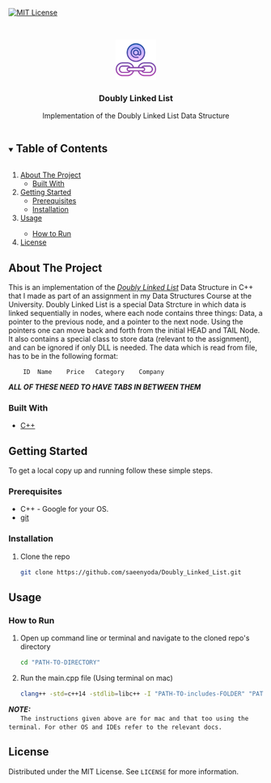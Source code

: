 [![MIT License][license-shield]][license-url]

<!-- PROJECT LOGO -->
<br />
<p align="center">
  <a href="https://github.com/github_username/repo_name">
    <img src="images/logo.png" alt="Logo" width="80" height="80">
  </a>

  <h3 align="center">Doubly Linked List</h3>

  <p align="center">
  Implementation of the Doubly Linked List Data Structure
  </p>
</p>



<!-- TABLE OF CONTENTS -->
<details open="open">
  <summary><h2 style="display: inline-block">Table of Contents</h2></summary>
  <ol>
    <li>
      <a href="#about-the-project">About The Project</a>
      <ul>
        <li><a href="#built-with">Built With</a></li>
      </ul>
    </li>
    <li>
      <a href="#getting-started">Getting Started</a>
      <ul>
        <li><a href="#prerequisites">Prerequisites</a></li>
        <li><a href="#installation">Installation</a></li>
      </ul>
    </li>
    <li><a href="#usage">Usage</a></li>
    <ul>
        <li><a href="#how-to-run">How to Run</a></li>
      </ul>
    <li><a href="#license">License</a></li>
  </ol>
</details>

<!-- ABOUT THE PROJECT -->
## About The Project

This is an implementation of the <a href="https://en.wikipedia.org/wiki/Doubly_linked_list"><i>Doubly Linked List</i></a> Data Structure in C++ that I made as part of an assignment in my Data Structures Course at the University. Doubly Linked List is a special Data Strcture in which data is linked sequentially in nodes, where each node contains three things: Data, a pointer to the previous node, and a pointer to the next node. Using the pointers one can move back and forth from the initial HEAD and TAIL Node. It also contains a special class to store data (relevant to the assignment), and can be ignored if only DLL is needed. The data which is read from file, has to be in the following format:

```
    ID  Name    Price   Category    Company
```

**_ALL OF THESE NEED TO HAVE TABS IN BETWEEN THEM_**

### Built With

* [C++](https://en.wikipedia.org/wiki/C%2B%2B)



<!-- GETTING STARTED -->
## Getting Started

To get a local copy up and running follow these simple steps.

### Prerequisites

* C++ - Google for your OS.
* [git](https://git-scm.com)

### Installation

1. Clone the repo
   ```sh
   git clone https://github.com/saeenyoda/Doubly_Linked_List.git
   ```


<!-- USAGE EXAMPLES -->
## Usage

### How to Run
1. Open up command line or terminal and navigate to the cloned repo's directory
   ```sh
   cd "PATH-TO-DIRECTORY"
   ```
2. Run the main.cpp file (Using terminal on mac)
   ```sh
   clang++ -std=c++14 -stdlib=libc++ -I "PATH-TO-includes-FOLDER" "PATH-TO-main.cpp" "PATH-TO-item.cpp" -o out/release/main 
   ```

***NOTE:***  
   &nbsp;&nbsp;&nbsp;&nbsp;&nbsp;&nbsp;`The instructions given above are for mac and that too using the terminal. For other OS and IDEs refer to the relevant docs.`
 

<!-- LICENSE -->
## License

Distributed under the MIT License. See `LICENSE` for more information.


<!-- MARKDOWN LINKS & IMAGES -->
<!-- https://www.markdownguide.org/basic-syntax/#reference-style-links -->
[license-shield]: https://img.shields.io/github/license/saeenyoda/Inverted_Indexing?label=license&style=for-the-badge
[license-url]: https://github.com/saeenyoda/Inverted_Indexing/blob/master/LICENSE

